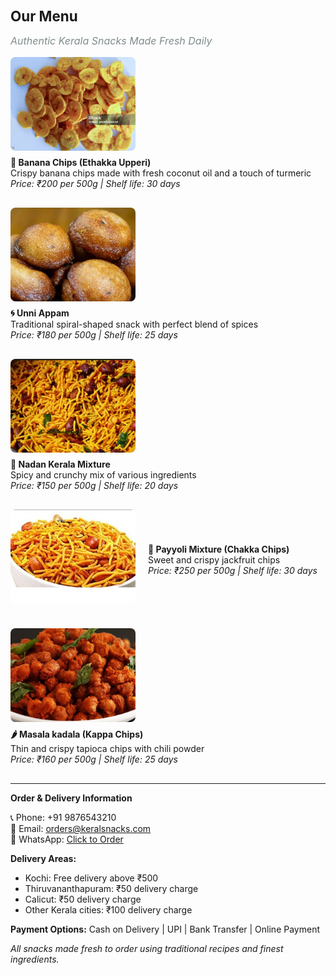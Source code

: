 <h1 style="font-size: 1.4rem; margin-bottom: 10px;">Our Menu</h1>
<p style="font-size: 1rem; color: #7f8c8d; font-style: italic;">Authentic Kerala Snacks Made Fresh Daily</p>


<div style="display: flex; align-items: center; margin-bottom: 30px; flex-wrap: wrap;">
  <img src="/assets/img/bananachips.jpg" alt="Banana Chips" style="width: 200px; height: 150px; object-fit: cover; border-radius: 8px; margin-right: 20px; margin-bottom: 10px;">
  <div>
    <strong>🍌 Banana Chips (Ethakka Upperi)</strong><br>
    Crispy banana chips made with fresh coconut oil and a touch of turmeric<br>
    <em>Price: ₹200 per 500g | Shelf life: 30 days</em>
  </div>
</div>

<div style="display: flex; align-items: center; margin-bottom: 30px; flex-wrap: wrap;">
  <img src="/assets/img/unniappam.jpeg" alt="Unniappam" style="width: 200px; height: 150px; object-fit: cover; border-radius: 8px; margin-right: 20px; margin-bottom: 10px;">
  <div>
    <strong>🌀 Unni Appam</strong><br>
    Traditional spiral-shaped snack with perfect blend of spices<br>
    <em>Price: ₹180 per 500g | Shelf life: 25 days</em>
  </div>
</div>

<div style="display: flex; align-items: center; margin-bottom: 30px; flex-wrap: wrap;">
  <img src="/assets/img/nadankeralamixture.jpg" alt="Nadan Kerala Mixture" style="width: 200px; height: 150px; object-fit: cover; border-radius: 8px; margin-right: 20px; margin-bottom: 10px;">
  <div>
    <strong>🥜 Nadan Kerala Mixture</strong><br>
    Spicy and crunchy mix of various ingredients<br>
    <em>Price: ₹150 per 500g | Shelf life: 20 days</em>
  </div>
</div>

<div style="display: flex; align-items: center; margin-bottom: 30px; flex-wrap: wrap;">
  <img src="/assets/img/payyolimixture.jpg" alt="Payyoli Mixture" style="width: 200px; height: 150px; object-fit: cover; border-radius: 8px; margin-right: 20px; margin-bottom: 10px;">
  <div>
    <strong>🫘 Payyoli Mixture (Chakka Chips)</strong><br>
    Sweet and crispy jackfruit chips<br>
    <em>Price: ₹250 per 500g | Shelf life: 30 days</em>
  </div>
</div>

<div style="display: flex; align-items: center; margin-bottom: 30px; flex-wrap: wrap;">
  <img src="/assets/img/masalakadala.jpg" alt="Masala kadala" style="width: 200px; height: 150px; object-fit: cover; border-radius: 8px; margin-right: 20px; margin-bottom: 10px;">
  <div>
    <strong>🌶️ Masala kadala (Kappa Chips)</strong><br>
    Thin and crispy tapioca chips with chili powder<br>
    <em>Price: ₹160 per 500g | Shelf life: 25 days</em>
  </div>
</div>

---
**Order & Delivery Information**

📞 Phone: +91 9876543210  
📧 Email: orders@keralsnacks.com  
📱 WhatsApp: [Click to Order](https://wa.me/919876543210)

**Delivery Areas:**
- Kochi: Free delivery above ₹500
- Thiruvananthapuram: ₹50 delivery charge  
- Calicut: ₹50 delivery charge
- Other Kerala cities: ₹100 delivery charge

**Payment Options:** Cash on Delivery | UPI | Bank Transfer | Online Payment

*All snacks made fresh to order using traditional recipes and finest ingredients.*
